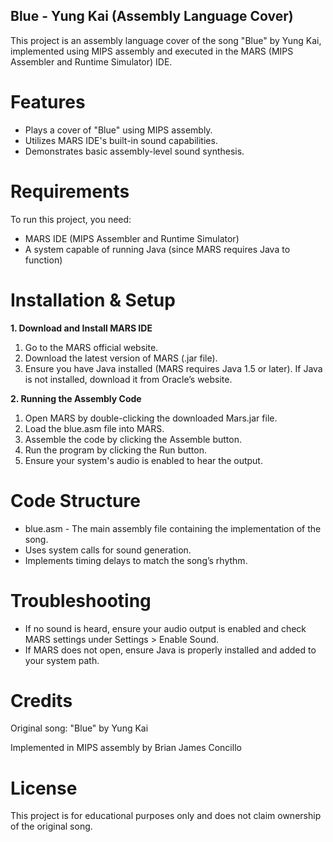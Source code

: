 ## **Blue - Yung Kai (Assembly Language Cover)**

This project is an assembly language cover of the song "Blue" by Yung Kai, implemented using MIPS assembly and executed in the MARS (MIPS Assembler and Runtime Simulator) IDE.

# **Features**
- Plays a cover of "Blue" using MIPS assembly.
- Utilizes MARS IDE's built-in sound capabilities.
- Demonstrates basic assembly-level sound synthesis.

# **Requirements**

To run this project, you need:
- MARS IDE (MIPS Assembler and Runtime Simulator)
- A system capable of running Java (since MARS requires Java to function)

# **Installation & Setup**

**1. Download and Install MARS IDE**
  1. Go to the MARS official website.
  2. Download the latest version of MARS (.jar file).
  3. Ensure you have Java installed (MARS requires Java 1.5 or later). If Java is not installed, download it from Oracle’s website.

**2. Running the Assembly Code**
  1. Open MARS by double-clicking the downloaded Mars.jar file.
  2. Load the blue.asm file into MARS.
  3. Assemble the code by clicking the Assemble button.
  4. Run the program by clicking the Run button.
  5. Ensure your system's audio is enabled to hear the output.

# **Code Structure**
- blue.asm - The main assembly file containing the implementation of the song.
- Uses system calls for sound generation.
- Implements timing delays to match the song’s rhythm.

# **Troubleshooting**
- If no sound is heard, ensure your audio output is enabled and check MARS settings under Settings > Enable Sound.
- If MARS does not open, ensure Java is properly installed and added to your system path.

# **Credits**

Original song: "Blue" by Yung Kai

Implemented in MIPS assembly by Brian James Concillo

# **License**

This project is for educational purposes only and does not claim ownership of the original song.
